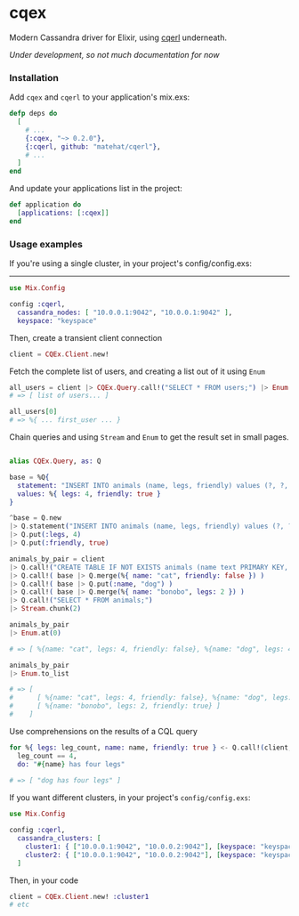 # cqex
Modern Cassandra driver for Elixir, using [cqerl][1] underneath.

*Under development, so not much documentation for now*

### Installation

Add `cqex` and `cqerl` to your application's mix.exs:

```elixir
defp deps do
  [
    # ...
    {:cqex, "~> 0.2.0"},
    {:cqerl, github: "matehat/cqerl"},
    # ...
  ]
end
```

And update your applications list in the project:

```elixir
def application do
  [applications: [:cqex]]
end
```

### Usage examples

If you're using a single cluster, in your project's config/config.exs:

****

```elixir
use Mix.Config

config :cqerl, 
  cassandra_nodes: [ "10.0.0.1:9042", "10.0.0.1:9042" ],
  keyspace: "keyspace"
```

Then, create a transient client connection

```elixir
client = CQEx.Client.new!
```

Fetch the complete list of users, and creating a list out of it using `Enum`

```elixir
all_users = client |> CQEx.Query.call!("SELECT * FROM users;") |> Enum.to_list
# => [ list of users... ]

all_users[0]
# => %{ ... first_user ... }
```

Chain queries and using `Stream` and `Enum` to get the result set in small pages.

```elixir

alias CQEx.Query, as: Q

base = %Q{
  statement: "INSERT INTO animals (name, legs, friendly) values (?, ?, ?);",
  values: %{ legs: 4, friendly: true }
}

^base = Q.new 
|> Q.statement("INSERT INTO animals (name, legs, friendly) values (?, ?, ?);")
|> Q.put(:legs, 4)
|> Q.put(:friendly, true)

animals_by_pair = client
|> Q.call!("CREATE TABLE IF NOT EXISTS animals (name text PRIMARY KEY, legs tinyint, friendly boolean);")
|> Q.call!( base |> Q.merge(%{ name: "cat", friendly: false }) )
|> Q.call!( base |> Q.put(:name, "dog") )
|> Q.call!( base |> Q.merge(%{ name: "bonobo", legs: 2 }) )
|> Q.call!("SELECT * FROM animals;")
|> Stream.chunk(2)

animals_by_pair
|> Enum.at(0)

# => [ %{name: "cat", legs: 4, friendly: false}, %{name: "dog", legs: 4, friendly: true} ]

animals_by_pair
|> Enum.to_list

# => [ 
#      [ %{name: "cat", legs: 4, friendly: false}, %{name: "dog", legs: 4, friendly: true} ], 
#      [ %{name: "bonobo", legs: 2, friendly: true} ] 
#    ]

```

Use comprehensions on the results of a CQL query

```elixir
for %{ legs: leg_count, name: name, friendly: true } <- Q.call!(client, "SELECT * FROM animals"), 
  leg_count == 4,
  do: "#{name} has four legs"
  
# => [ "dog has four legs" ]
```

If you want different clusters, in your project's `config/config.exs`:

```elixir
use Mix.Config

config :cqerl, 
  cassandra_clusters: [
    cluster1: { ["10.0.0.1:9042", "10.0.0.2:9042"], [keyspace: "keyspace1"] },
    cluster2: { ["10.0.0.1:9042", "10.0.0.2:9042"], [keyspace: "keyspace2"] }
  ]
```

Then, in your code

```elixir
client = CQEx.Client.new! :cluster1
# etc
```

[1]: https://github.com/matehat/cqerl/
